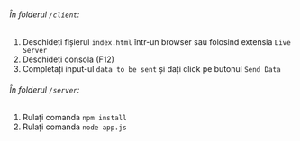 ###### În folderul `/client`:

1. Deschideți fișierul `index.html` într-un browser sau folosind extensia `Live Server`
2. Deschideți consola (F12)
3. Completați input-ul `data to be sent` și dați click pe butonul `Send Data`

###### În folderul `/server`:

1. Rulați comanda `npm install`
2. Rulați comanda `node app.js`
